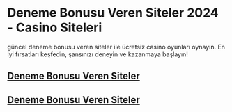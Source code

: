 # Deneme Bonusu Veren Siteler 2024 - Casino Siteleri

güncel deneme bonusu veren siteler ile ücretsiz casino oyunları oynayın. En iyi fırsatları keşfedin, şansınızı deneyin ve kazanmaya başlayın!

## <a rel="dofollow" href="https://casinokeyfii.com/">Deneme Bonusu Veren Siteler</a>

## <a rel="dofollow" href="https://tec-r.com/">Deneme Bonusu Veren Siteler</a>
